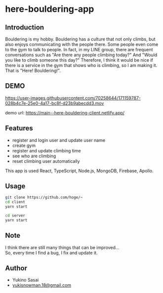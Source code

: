 # here-bouldering-app

## Introduction

Bouldering is my hobby. Bouldering has a culture that not only climbs, but also enjoys communicating with the people there. Some people even come to the gym to talk to people. In fact, in my LINE group, there are frequent conversations such as "Are there any people climbing today?" And "Would you like to climb someone this day?" Therefore, I think it would be nice if there is a service in the gym that shows who is climbing, so I am making it. That is "Here! Bouldering!".

## DEMO

https://user-images.githubusercontent.com/70258644/171159787-028b4c7e-25e0-4a17-bc8f-d23b9abecdd3.mov

demo url: https://main--here-bouldering-client.netlify.app/

## Features

- register and login user and update user name
- create gym
- register and update climbing time
- see who are climbing
- reset climbing user automatically

This app is used React, TypeScript, Node.js, MongoDB, Firebase, Apollo.

## Usage

```bash
git clone https://github.com/hoge/~
cd client
yarn start

cd server
yarn start
```

## Note

I think there are still many things that can be improved...  
So, every time I find a bug, I fix and update it.

## Author

- Yukino Sasai
- yukisnowman.18@gmail.com
